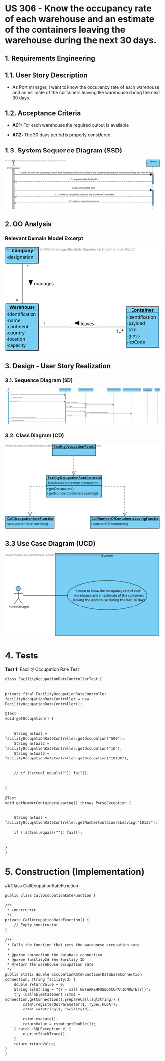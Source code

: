 # US 306 -  Know the occupancy rate of each warehouse and an estimate of the containers leaving the warehouse during the next 30 days.

## 1. Requirements Engineering

## 1.1. User Story Description

* As Port manager, I want to know the occupancy rate of each warehouse and an
  estimate of the containers leaving the warehouse during the next 30 days.



## 1.2. Acceptance Criteria

* **AC1:** For each warehouse the required output is available
  
* **AC2:** The 30 days period is properly considered.


## 1.3. System Sequence Diagram (SSD)

![US306_SSD](US306_SSD.svg)

## 2. OO Analysis

### Relevant Domain Model Excerpt

![US306_DM](US306_DM.svg)

## 3. Design - User Story Realization

### 3.1. Sequence Diagram (SD)

![US306_SD](US306_SD.svg)

### 3.2. Class Diagram (CD)

![US306_CD](US306_CD.svg)

## 3.3 Use Case Diagram (UCD)

![US306_UCD](US306_UCD.svg)

# 4. Tests

**Test 1:** Facility Occupation Rate Test

    class FacilityOccupationRateControllerTest {


    private final FacilityOccupationRateController facilityOccupationRateController = new FacilityOccupationRateController();

    @Test
    void getOccupation() {


        String actual = facilityOccupationRateController.getOccupation("500");
        String actual2 = facilityOccupationRateController.getOccupation("10");
        String actual3 = facilityOccupationRateController.getOccupation("10136");


        // if (!actual.equals("")) fail();


    }

    @Test
    void getNumberContainersLeaving() throws ParseException {


        String actual = facilityOccupationRateController.getNumberContainersLeaving("10136");

        if (!actual.equals("")) fail();


    }
    }

# 5. Construction (Implementation)



##Class CallOcupationRateFunction

    public class CallOccupationRateFunction {

    /**
     * Constructor.
     */
    private CallOccupationRateFunction() {
        // Empty constructor
    }

    /**
     * Calls the function that gets the warehouse occupation rate.
     *
     * @param connection the database connection
     * @param facilityId the facility ID
     * @return the warehouse occupation rate
     */
    public static double occupationRateFunction(DatabaseConnection connection, String facilityId) {
        double returnValue = 0;
        String sqlString = "{? = call GETWAREHOUSEOCCUPATIONRATE(?)}";
        try (CallableStatement cstmt = connection.getConnection().prepareCall(sqlString)) {
            cstmt.registerOutParameter(1, Types.FLOAT);
            cstmt.setString(2, facilityId);

            cstmt.execute();
            returnValue = cstmt.getDouble(1);
        } catch (SQLException e) {
            e.printStackTrace();
        }
        return returnValue;
    }
    }
